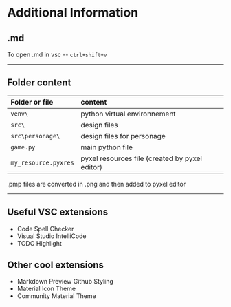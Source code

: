 # Additional Information

## .md

To open .md in vsc -- ```ctrl+shift+v```

____

## Folder content

| Folder or file           | content                                        |
| :----------------------- | :--------------------------------------------- |
| ```venv\```              | python virtual environnement                   |
| ```src\```               | design files                                   |
| ```src\personage\```     | design files for personage                     |
| ```game.py```            | main python file                               |
| ```my_resource.pyxres``` | pyxel resources file (created by pyxel editor) |

.pmp files are converted in .png and then added to pyxel editor

____

## Useful VSC extensions

- Code Spell Checker
- Visual Studio IntelliCode
- TODO Highlight

## Other cool extensions

- Markdown Preview Github Styling
- Material Icon Theme
- Community Material Theme
